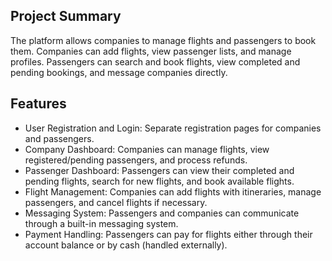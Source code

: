 ## Project Summary

The platform allows companies to manage flights and passengers to book them. Companies can add flights, view passenger
lists, and manage profiles. Passengers can search and book flights, view completed and pending bookings, and message
companies directly.

## Features

* User Registration and Login: Separate registration pages for companies and passengers.
* Company Dashboard: Companies can manage flights, view registered/pending passengers, and process refunds.
* Passenger Dashboard: Passengers can view their completed and pending flights, search for new flights, and book available flights.
* Flight Management: Companies can add flights with itineraries, manage passengers, and cancel flights if necessary.
* Messaging System: Passengers and companies can communicate through a built-in messaging system.
* Payment Handling: Passengers can pay for flights either through their account balance or by cash (handled externally).
